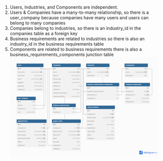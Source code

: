 1. Users, Industries, and Components are independent.
2. Users & Companies have a many-to-many relationship, so there is a user_company because companies have many users and users can belong to many companies
3. Companies belong to industries, so there is an industry_id in the companies table as a foreign key
4. Business requirements are related to industries so there is also an industry_id in the business requirements table
5. Components are related to business requirements there is also a business_requirements_components junction table
   ![db-relationships-diagram](updated_db_diagram.png)
